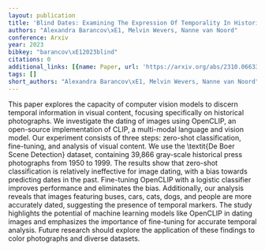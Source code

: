 ```yaml
---
layout: publication
title: 'Blind Dates: Examining The Expression Of Temporality In Historical Photographs'
authors: "Alexandra Barancov\xE1, Melvin Wevers, Nanne van Noord"
conference: Arxiv
year: 2023
bibkey: "barancov\xE12023blind"
citations: 0
additional_links: [{name: Paper, url: 'https://arxiv.org/abs/2310.06633'}]
tags: []
short_authors: "Alexandra Barancov\xE1, Melvin Wevers, Nanne van Noord"
---
```

This paper explores the capacity of computer vision models to discern
temporal information in visual content, focusing specifically on historical
photographs. We investigate the dating of images using OpenCLIP, an open-source
implementation of CLIP, a multi-modal language and vision model. Our experiment
consists of three steps: zero-shot classification, fine-tuning, and analysis of
visual content. We use the \textit\{De Boer Scene Detection\} dataset, containing
39,866 gray-scale historical press photographs from 1950 to 1999. The results
show that zero-shot classification is relatively ineffective for image dating,
with a bias towards predicting dates in the past. Fine-tuning OpenCLIP with a
logistic classifier improves performance and eliminates the bias. Additionally,
our analysis reveals that images featuring buses, cars, cats, dogs, and people
are more accurately dated, suggesting the presence of temporal markers. The
study highlights the potential of machine learning models like OpenCLIP in
dating images and emphasizes the importance of fine-tuning for accurate
temporal analysis. Future research should explore the application of these
findings to color photographs and diverse datasets.